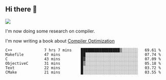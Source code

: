 


<!--
**liusy58/liusy58** is a ✨ _special_ ✨ repository because its `README.md` (this file) appears on your GitHub profile.

Here are some ideas to get you started:

- 🔭 I’m currently working on ...
- 🌱 I’m currently learning ...
- 👯 I’m looking to collaborate on ...
- 🤔 I’m looking for help with ...
- 💬 Ask me about ...
- 📫 How to reach me: ...
- 😄 Pronouns: ...
- ⚡ Fun fact: ...
-->
<!--
![](https://komarev.com/ghpvc/?username=liusy58&color=brightgreen&label=PROFILE+VIEWS)




- 🔭 I’m currently working on my .
- 📫 How to reach me:plz contact me by [email](liusy58@,ail2.sysu.edu.cn) or WeChat(LIUSIYU_58)
- 🏫 I'm an undergraduate in Sun-Yat-sen University majoring in the computer science. Expected to graduate in Spring 2021.
- 👯 I'm now interested in System such as OS, Compiler and Database. 
- 🤔 I’m looking for help with Database System.
-->

## Hi there 👋
![](https://komarev.com/ghpvc/?username=liusy58&color=brightgreen&label=PROFILE+VIEWS)



I'm now doing some research on compiler.

I'm now writing a book about [Compiler Optimization](https://github.com/liusy58/CompilerNotes/blob/master/main.pdf)


 <!--START_SECTION:waka-->

```text
C++              7 hrs 7 mins    █████████████████▒░░░░░░░   69.61 %
Makefile         47 mins         ██░░░░░░░░░░░░░░░░░░░░░░░   07.74 %
C                43 mins         █▓░░░░░░░░░░░░░░░░░░░░░░░   07.09 %
ObjectiveC       31 mins         █▒░░░░░░░░░░░░░░░░░░░░░░░   05.18 %
Text             22 mins         █░░░░░░░░░░░░░░░░░░░░░░░░   03.72 %
CMake            21 mins         █░░░░░░░░░░░░░░░░░░░░░░░░   03.55 %
```

<!--END_SECTION:waka-->
